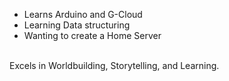 - Learns Arduino and G-Cloud
- Learning Data structuring
- Wanting to create a Home Server
<br>
Excels in Worldbuilding, Storytelling, and Learning. 

<!---
Purp.
--->
